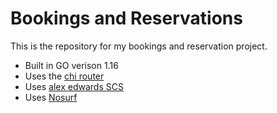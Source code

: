 # Bookings and Reservations

This is the repository for my bookings and reservation project.

- Built in GO verison 1.16
- Uses the [chi router](https://github.com/go-chi/chi)
- Uses [alex edwards SCS](https://github.com/alexedwards/scs/v2 )
- Uses [Nosurf](https://github.com/justinas/nosurf)

